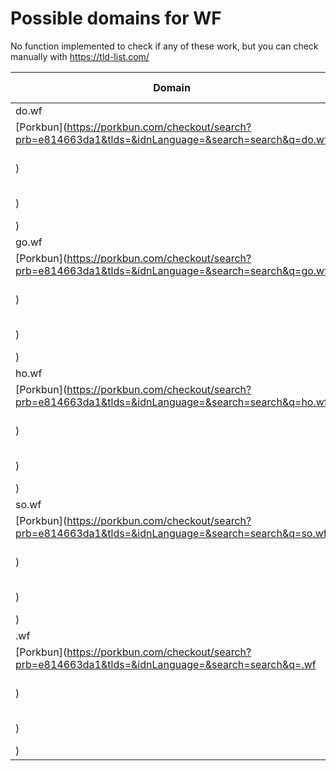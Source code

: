 # Possible domains for WF

No function implemented to check if any of these work, but you can check manually with https://tld-list.com/

| Domain | Porkbun | NameCheap | Google Domains |
|---|---|---|---|
| do.wf | [Porkbun](https://porkbun.com/checkout/search?prb=e814663da1&tlds=&idnLanguage=&search=search&q=do.wf) | [Namecheap](https://www.namecheap.com/domains/registration/results/?domain=do.wf) | [Google](https://domains.google.com/registrar/search?searchTerm=do.wf) |
| go.wf | [Porkbun](https://porkbun.com/checkout/search?prb=e814663da1&tlds=&idnLanguage=&search=search&q=go.wf) | [Namecheap](https://www.namecheap.com/domains/registration/results/?domain=go.wf) | [Google](https://domains.google.com/registrar/search?searchTerm=go.wf) |
| ho.wf | [Porkbun](https://porkbun.com/checkout/search?prb=e814663da1&tlds=&idnLanguage=&search=search&q=ho.wf) | [Namecheap](https://www.namecheap.com/domains/registration/results/?domain=ho.wf) | [Google](https://domains.google.com/registrar/search?searchTerm=ho.wf) |
| so.wf | [Porkbun](https://porkbun.com/checkout/search?prb=e814663da1&tlds=&idnLanguage=&search=search&q=so.wf) | [Namecheap](https://www.namecheap.com/domains/registration/results/?domain=so.wf) | [Google](https://domains.google.com/registrar/search?searchTerm=so.wf) |
| .wf | [Porkbun](https://porkbun.com/checkout/search?prb=e814663da1&tlds=&idnLanguage=&search=search&q=.wf) | [Namecheap](https://www.namecheap.com/domains/registration/results/?domain=.wf) | [Google](https://domains.google.com/registrar/search?searchTerm=.wf) |
